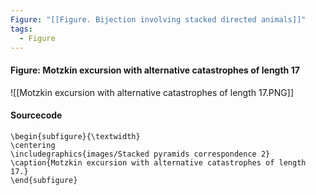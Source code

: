 ```yaml
---
Figure: "[[Figure. Bijection involving stacked directed animals]]"
tags:
  - Figure
---
```

#### Figure: Motzkin excursion with alternative catastrophes of length 17

![[Motzkin excursion with alternative catastrophes of length 17.PNG]]

#### Sourcecode

```
\begin{subfigure}{\textwidth}
\centering
\includegraphics{images/Stacked pyramids correspondence 2}
\caption{Motzkin excursion with alternative catastrophes of length 17.}
\end{subfigure}
```